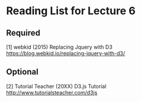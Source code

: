 # Reading List for Lecture 6

## Required

[1] webkid (2015) Replacing Jquery with D3 https://blog.webkid.io/replacing-jquery-with-d3/

## Optional

[2] Tutorial Teacher (20XX) D3.js Tutorial http://www.tutorialsteacher.com/d3js